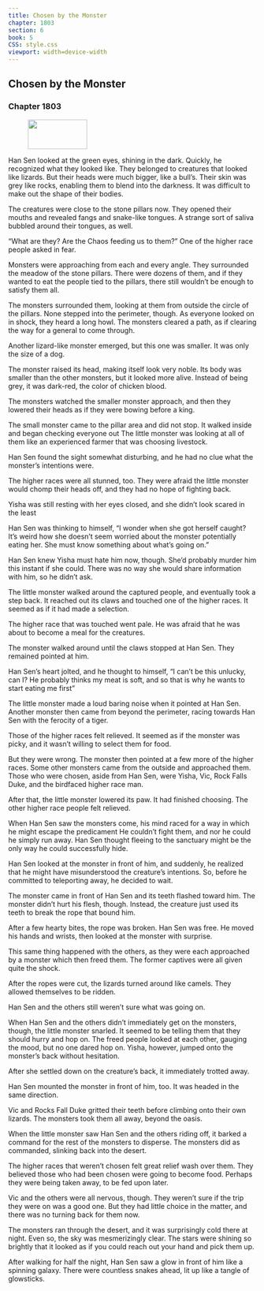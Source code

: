 ```yaml
---
title: Chosen by the Monster
chapter: 1803
section: 6
book: 5
CSS: style.css
viewport: width=device-width
---
```


## Chosen by the Monster

### Chapter 1803

<figure>
	<img src="../Images/gem.gif" alt="" id="gem" width="120" height="60" />
</figure>

Han Sen looked at the green eyes, shining in the dark. Quickly, he recognized what they looked like. They belonged to creatures that looked like lizards. But their heads were much bigger, like a bull’s. Their skin was grey like rocks, enabling them to blend into the darkness. It was difficult to make out the shape of their bodies.

The creatures were close to the stone pillars now. They opened their mouths and revealed fangs and snake-like tongues. A strange sort of saliva bubbled around their tongues, as well.

“What are they? Are the Chaos feeding us to them?” One of the higher race people asked in fear.

Monsters were approaching from each and every angle. They surrounded the meadow of the stone pillars. There were dozens of them, and if they wanted to eat the people tied to the pillars, there still wouldn’t be enough to satisfy them all.

The monsters surrounded them, looking at them from outside the circle of the pillars. None stepped into the perimeter, though. As everyone looked on in shock, they heard a long howl. The monsters cleared a path, as if clearing the way for a general to come through.

Another lizard-like monster emerged, but this one was smaller. It was only the size of a dog.

The monster raised its head, making itself look very noble. Its body was smaller than the other monsters, but it looked more alive. Instead of being grey, it was dark-red, the color of chicken blood.

The monsters watched the smaller monster approach, and then they lowered their heads as if they were bowing before a king.

The small monster came to the pillar area and did not stop. It walked inside and began checking everyone out The little monster was looking at all of them like an experienced farmer that was choosing livestock.

Han Sen found the sight somewhat disturbing, and he had no clue what the monster’s intentions were.

The higher races were all stunned, too. They were afraid the little monster would chomp their heads off, and they had no hope of fighting back.

Yisha was still resting with her eyes closed, and she didn’t look scared in the least

Han Sen was thinking to himself, “I wonder when she got herself caught? It’s weird how she doesn’t seem worried about the monster potentially eating her. She must know something about what’s going on.”

Han Sen knew Yisha must hate him now, though. She’d probably murder him this instant if she could. There was no way she would share information with him, so he didn’t ask.

The little monster walked around the captured people, and eventually took a step back. It reached out its claws and touched one of the higher races. It seemed as if it had made a selection.

The higher race that was touched went pale. He was afraid that he was about to become a meal for the creatures.

The monster walked around until the claws stopped at Han Sen. They remained pointed at him.

Han Sen’s heart jolted, and he thought to himself, “I can’t be this unlucky, can I? He probably thinks my meat is soft, and so that is why he wants to start eating me first”

The little monster made a loud baring noise when it pointed at Han Sen. Another monster then came from beyond the perimeter, racing towards Han Sen with the ferocity of a tiger.

Those of the higher races felt relieved. It seemed as if the monster was picky, and it wasn’t willing to select them for food.

But they were wrong. The monster then pointed at a few more of the higher races. Some other monsters came from the outside and approached them. Those who were chosen, aside from Han Sen, were Yisha, Vic, Rock Falls Duke, and the birdfaced higher race man.

After that, the little monster lowered its paw. It had finished choosing. The other higher race people felt relieved.

When Han Sen saw the monsters come, his mind raced for a way in which he might escape the predicament He couldn’t fight them, and nor he could he simply run away. Han Sen thought fleeing to the sanctuary might be the only way he could successfully hide.

Han Sen looked at the monster in front of him, and suddenly, he realized that he might have misunderstood the creature’s intentions. So, before he committed to teleporting away, he decided to wait.

The monster came in front of Han Sen and its teeth flashed toward him. The monster didn’t hurt his flesh, though. Instead, the creature just used its teeth to break the rope that bound him.

After a few hearty bites, the rope was broken. Han Sen was free. He moved his hands and wrists, then looked at the monster with surprise.

This same thing happened with the others, as they were each approached by a monster which then freed them. The former captives were all given quite the shock.

After the ropes were cut, the lizards turned around like camels. They allowed themselves to be ridden.

Han Sen and the others still weren’t sure what was going on.

When Han Sen and the others didn’t immediately get on the monsters, though, the little monster snarled. It seemed to be telling them that they should hurry and hop on. The freed people looked at each other, gauging the mood, but no one dared hop on. Yisha, however, jumped onto the monster’s back without hesitation.

After she settled down on the creature’s back, it immediately trotted away.

Han Sen mounted the monster in front of him, too. It was headed in the same direction.

Vic and Rocks Fall Duke gritted their teeth before climbing onto their own lizards. The monsters took them all away, beyond the oasis.

When the little monster saw Han Sen and the others riding off, it barked a command for the rest of the monsters to disperse. The monsters did as commanded, slinking back into the desert.

The higher races that weren’t chosen felt great relief wash over them. They believed those who had been chosen were going to become food. Perhaps they were being taken away, to be fed upon later.

Vic and the others were all nervous, though. They weren’t sure if the trip they were on was a good one. But they had little choice in the matter, and there was no turning back for them now.

The monsters ran through the desert, and it was surprisingly cold there at night. Even so, the sky was mesmerizingly clear. The stars were shining so brightly that it looked as if you could reach out your hand and pick them up.

After walking for half the night, Han Sen saw a glow in front of him like a spinning galaxy. There were countless snakes ahead, lit up like a tangle of glowsticks.